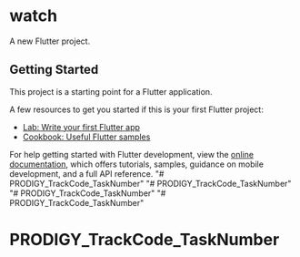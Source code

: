 # watch

A new Flutter project.

## Getting Started

This project is a starting point for a Flutter application.

A few resources to get you started if this is your first Flutter project:

- [Lab: Write your first Flutter app](https://docs.flutter.dev/get-started/codelab)
- [Cookbook: Useful Flutter samples](https://docs.flutter.dev/cookbook)

For help getting started with Flutter development, view the
[online documentation](https://docs.flutter.dev/), which offers tutorials,
samples, guidance on mobile development, and a full API reference.
"# PRODIGY_TrackCode_TaskNumber" 
"# PRODIGY_TrackCode_TaskNumber" 
"# PRODIGY_TrackCode_TaskNumber" 
"# PRODIGY_TrackCode_TaskNumber" 
# PRODIGY_TrackCode_TaskNumber
